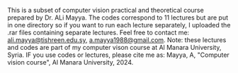 This is a subset of computer vision practical and theoretical course prepared by Dr. ALi Mayya. 
The codes correspond to 11 lectures but are put in one directory so if you want to run each lecture separately, I uploaded the .rar files containing separate lectures. 
Feel free to contact me: ali.mayya@tishreen.edu.sy, a.mayya1988@gmail.com. 
Note: these lectures and codes are part of my computer vison course at Al Manara University, Syria.
IF you use codes or lectures, please cite me as: Mayya, A, "Computer vision course", Al Manara University, 2024.
